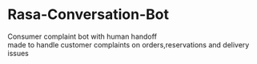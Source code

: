# Rasa-Conversation-Bot
Consumer complaint bot with human handoff<br>made to handle customer complaints on orders,reservations and delivery issues
